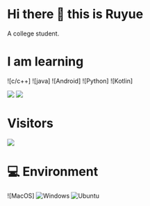 # Hi there 👋 this is Ruyue
A college student.

# I am learning
![c/c++]
![java]
![Android]
![Python]
![Kotlin]

![](https://github-readme-stats.vercel.app/api?username=Ruyue-Studio&show_icons=true&include_all_commits=true&theme=radical)
![](https://github-readme-stats.vercel.app/api/top-langs/?username=Ruyue-Studio&layout=compact&langs_count=10&theme=radical)

# Visitors
![](https://count.getloli.com/get/@Ruyue-Studio?theme=gelbooru)

# 💻 Environment
![MacOS]
![Windows](https://img.shields.io/badge/Windows%2011-00BBFF?style=flat-square&logo=Windows&logoColor=ffffff)
![Ubuntu](https://img.shields.io/badge/Ubuntu%2024%2e04-dd4814?style=flat-square&logo=ubuntu&logoColor=ffffff)
<!--
**Ruyue-Studio/Ruyue-Studio** is a ✨ _special_ ✨ repository because its `README.md` (this file) appears on your GitHub profile.

Here are some ideas to get you started:

- 🔭 I’m currently working on ...
- 🌱 I’m currently learning ...
- 👯 I’m looking to collaborate on ...
- 🤔 I’m looking for help with ...
- 💬 Ask me about ...
- 📫 How to reach me: ...
- 😄 Pronouns: ...
- ⚡ Fun fact: ...
-->
